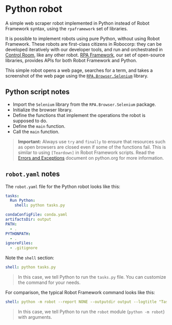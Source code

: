 # Python robot

A simple web scraper robot implemented in Python instead of Robot Framework syntax, using the `rpaframework` set of libraries.

It is possible to implement robots using pure Python, without using Robot Framework. These robots are first-class citizens in Robocorp: they can be developed iteratively with our developer tools, and run and orchestrated in [Control Room](/development-guide/control-room/configuring-robots), like any other robot. [RPA Framework](/automation-libraries/rpa-framework-overview), our set of open-source libraries, provides APIs for both Robot Framework and Python.

This simple robot opens a web page, searches for a term, and takes a screenshot of the web page using the [`RPA.Browser.Selenium`](/libraries/rpa-framework/rpa-browser-selenium) library.

## Python script notes

- Import the `Selenium` library from the `RPA.Browser.Selenium` package.
- Initialize the browser library.
- Define the functions that implement the operations the robot is supposed to do.
- Define the `main` function.
- Call the `main` function.

> **Important:** Always use `try` and `finally` to ensure that resources such as open browsers are closed even if some of the functions fail. This is similar to using `[Teardown]` in Robot Framework scripts. Read the [Errors and Exceptions](https://docs.python.org/3.7/tutorial/errors.html) document on python.org for more information.

## `robot.yaml` notes

The `robot.yaml` file for the Python robot looks like this:

```yaml
tasks:
  Run Python:
    shell: python tasks.py

condaConfigFile: conda.yaml
artifactsDir: output
PATH:
  - .
PYTHONPATH:
  - .
ignoreFiles:
  - .gitignore
```

Note the `shell` section:

```yaml
shell: python tasks.py
```

> In this case, we tell Python to run the `tasks.py` file. You can customize the command for your needs.

For comparison, the typical Robot Framework command looks like this:

```yaml
shell: python -m robot --report NONE --outputdir output --logtitle "Task log" tasks.robot
```

> In this case, we tell Python to run the `robot` module (`python -m robot`) with arguments.
